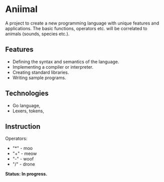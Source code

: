 # Aniimal
A project to create a new programming language with unique features and applications. The basic functions, operators etc. will be correlated to animals (sounds, species etc.).
## Features
* Defining the syntax and semantics of the language.
* Implementing a compiler or interpreter.
* Creating standard libraries.
* Writing sample programs.
## Technologies 
* Go language,
* Lexers, tokens, 
## Instruction
Operators:
* "*" - moo
* "+" - meow
* "-" - woof
* "/" - drone

**Status: In progress.**
